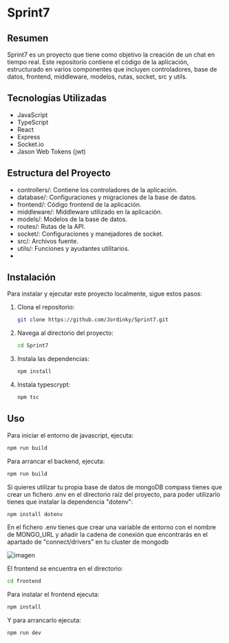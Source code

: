 # Sprint7

## Resumen
Sprint7 es un proyecto que tiene como objetivo la creación de un chat en tiempo real. Este repositorio contiene el código de la aplicación, estructurado en varios componentes que incluyen controladores, base de datos, frontend, middleware, modelos, rutas, socket, src y utils.

## Tecnologías Utilizadas
- JavaScript
- TypeScript
- React
- Express
- Socket.io
- Jason Web Tokens (jwt)

## Estructura del Proyecto
- controllers/: Contiene los controladores de la aplicación.
- database/: Configuraciones y migraciones de la base de datos.
- frontend/: Código frontend de la aplicación.
- middleware/: Middleware utilizado en la aplicación.
- models/: Modelos de la base de datos.
- routes/: Rutas de la API.
- socket/: Configuraciones y manejadores de socket.
- src/: Archivos fuente.
- utils/: Funciones y ayudantes utilitarios.
- 
## Instalación

Para instalar y ejecutar este proyecto localmente, sigue estos pasos:

1. Clona el repositorio:
    ```sh
    git clone https://github.com/Jordinky/Sprint7.git
    ```
2. Navega al directorio del proyecto:
    ```sh
    cd Sprint7
    ```
3. Instala las dependencias:
    ```sh
    npm install
    ```

4. Instala typescrypt:
    ```sh
    npm tsc
    ```
   
## Uso

Para iniciar el entorno de javascript, ejecuta:
```sh
npm run build
```
Para arrancar el backend, ejecuta:
```sh
npm run build
```

Si quieres utilizar tu propia base de datos de mongoDB compass tienes que crear un fichero .env en el directorio raíz del proyecto, para poder utilizarlo tienes que instalar la dependencia "dotenv":
```sh
npm install dotenv
```
En el fichero .env tienes que crear una variable de entorno con el nombre de MONGO_URL y añadir la cadena de conexión que encontrarás en el apartado de "connect/drivers" en tu cluster de mongodb

![imagen](https://github.com/user-attachments/assets/e2ff73bb-9953-468d-9fb4-25a523a8709b)

El frontend se encuentra en el directorio:
```sh
cd frontend
```
Para instalar el frontend ejecuta:
```sh
npm install
```
Y para arrancarlo ejecuta:
```sh
npm run dev
```
